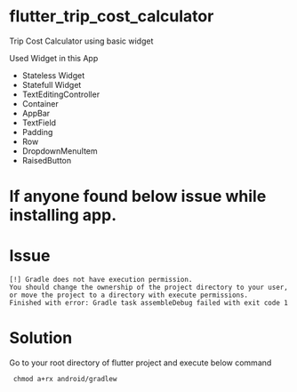# flutter_trip_cost_calculator
 Trip Cost Calculator using basic widget

Used Widget in this App
- Stateless Widget
- Statefull Widget
- TextEditingController
- Container
- AppBar
- TextField
- Padding
- Row
- DropdownMenuItem
- RaisedButton


# If anyone found below issue while installing app.

# Issue
    [!] Gradle does not have execution permission.
    You should change the ownership of the project directory to your user, or move the project to a directory with execute permissions.
    Finished with error: Gradle task assembleDebug failed with exit code 1

# Solution
Go to your root directory of flutter project and execute below command
     
     chmod a+rx android/gradlew
